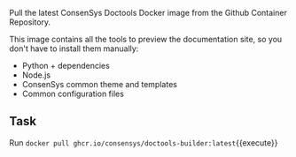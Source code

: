 Pull the latest ConsenSys Doctools Docker image from the Github Container Repository.

This image contains all the tools to preview the documentation site, so you don't have to install them manually:

- Python + dependencies
- Node.js
- ConsenSys common theme and templates
- Common configuration files

## Task

Run `docker pull ghcr.io/consensys/doctools-builder:latest`{{execute}}
